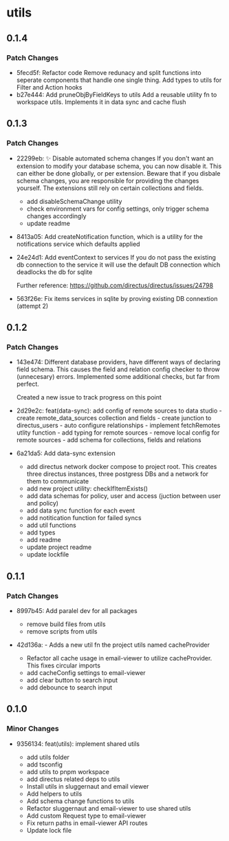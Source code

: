 # utils

## 0.1.4

### Patch Changes

- 5fecd5f: Refactor code
  Remove redunacy and split functions into seperate components that handle one single thing. Add types to utils for Filter and Action hooks
- b27e444: Add pruneObjByFieldKeys to utils
  Add a reusable utility fn to workspace utils. Implements it in data sync and cache flush

## 0.1.3

### Patch Changes

- 22299eb: ✨ Disable automated schema changes
  If you don't want an extension to modify your database schema, you can now disable it. This can either be done globally, or per extension. Beware that if you disbale schema changes, you are responsible for providing the changes yourself. The extensions still rely on certain collections and fields.

  - add disableSchemaChange utility
  - check environment vars for config settings, only trigger schema changes accordingly
  - update readme

- 8413a05: Add createNotification function, which is a utility for the notifications service which defaults applied
- 24e24d1: Add eventContext to services
  If you do not pass the existing db connection to the service it will use the default DB connection which deadlocks the db for sqlite

  Further reference: https://github.com/directus/directus/issues/24798

- 563f26e: Fix items services in sqlite by proving existing DB connextion (attempt 2)

## 0.1.2

### Patch Changes

- 143e474: Different database providers, have different ways of declaring field schema.
  This causes the field and relation config checker to throw (unnecesary) errors.
  Implemented some additional checks, but far from perfect.

  Created a new issue to track progress on this point

- 2d29e2c: feat(data-sync): add config of remote sources to data studio - create remote_data_sources collection and fields - create junction to directus_users - auto configure relationships - implement fetchRemotes utlity function - add typing for remote sources - remove local config for remote sources - add schema for collections, fields and relations
- 6a21da5: Add data-sync extension

  - add directus network docker compose to project root. This creates three directus instances, three postgress DBs and a network for them to communicate
  - add new project utility: checkIfItemExists()
  - add data schemas for policy, user and access (juction between user and policy)
  - add data sync function for each event
  - add notitication function for failed syncs
  - add util functions
  - add types
  - add readme
  - update project readme
  - update lockfile

## 0.1.1

### Patch Changes

- 8997b45: Add paralel dev for all packages

  - remove build files from utils
  - remove scripts from utils

- 42d136a: - Adds a new util fn the project utils named cacheProvider
  - Refactor all cache usage in email-viewer to utilize cacheProvider. This fixes circular imports
  - add cacheConfig settings to email-viewer
  - add clear button to search input
  - add debounce to search input

## 0.1.0

### Minor Changes

- 9356134: feat(utils): implement shared utils

  - add utils folder
  - add tsconfig
  - add utils to pnpm workspace
  - add directus related deps to utils
  - Install utils in sluggernaut and email viewer
  - Add helpers to utils
  - Add schema change functions to utils
  - Refactor sluggernaut and email-viewer to use shared utils
  - Add custom Request type to email-viewer
  - Fix return paths in email-viewer API routes
  - Update lock file
